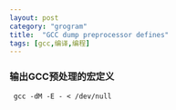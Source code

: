 ```yaml
---
layout: post
category: "grogram"
title:  "GCC dump preprocessor defines"
tags: [gcc,编译,编程]
---
```


### 输出GCC预处理的宏定义

```
 gcc -dM -E - < /dev/null
```
